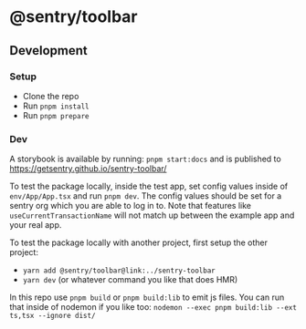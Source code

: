 # @sentry/toolbar



## Development

### Setup
- Clone the repo
- Run `pnpm install`
- Run `pnpm prepare`

### Dev

A storybook is available by running: `pnpm start:docs` and is published to https://getsentry.github.io/sentry-toolbar/

To test the package locally, inside the test app, set config values inside of `env/App/App.tsx` and run `pnpm dev`. The config values should be set for a sentry org which you are able to log in to.
Note that features like `useCurrentTransactionName` will not match up between the example app and your real app.


To test the package locally with another project, first setup the other project:
- `yarn add @sentry/toolbar@link:../sentry-toolbar`
- `yarn dev` (or whatever command you like that does HMR)

In this repo use `pnpm build` or `pnpm build:lib` to emit js files. You can run that inside of nodemon if you like too: `nodemon --exec pnpm build:lib --ext ts,tsx --ignore dist/`
